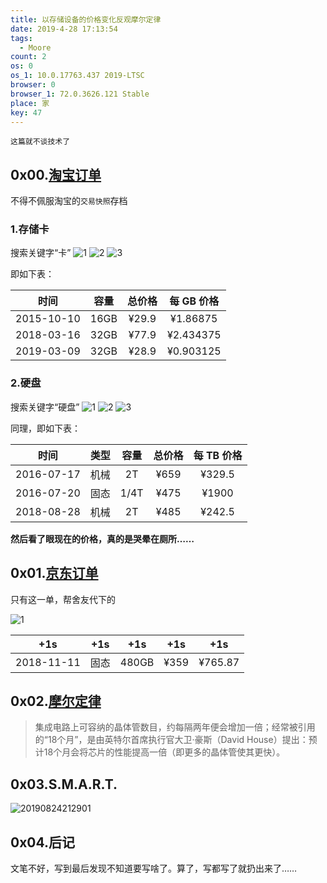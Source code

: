 ```yaml
---
title: 以存储设备的价格变化反观摩尔定律
date: 2019-4-28 17:13:54
tags:
  - Moore
count: 2
os: 0
os_1: 10.0.17763.437 2019-LTSC
browser: 0
browser_1: 72.0.3626.121 Stable
place: 家
key: 47
---
```

    这篇就不谈技术了
<!-- more -->

## 0x00.[淘宝订单](https://buyertrade.taobao.com/trade/itemlist/list_bought_items.htm)
不得不佩服淘宝的`交易快照`存档
### 1.存储卡
搜索关键字“卡”
![1](https://i1.yuangezhizao.cn/Win-10/20190428172156.png!webp)
![2](https://i1.yuangezhizao.cn/Win-10/20190428173029.png!webp)
![3](https://i1.yuangezhizao.cn/Win-10/20190428173340.png!webp)

即如下表：

时间 | 容量 | 总价格 | 每 GB 价格
:---: | :---: | :---: | :---:
2015-10-10 | 16GB | ¥29.9 | ¥1.86875
2018-03-16 | 32GB | ¥77.9 | ¥2.434375
2019-03-09 | 32GB | ¥28.9 | ¥0.903125

### 2.硬盘
搜索关键字“硬盘”
![1](https://i1.yuangezhizao.cn/Win-10/20190428173632.png!webp)
![2](https://i1.yuangezhizao.cn/Win-10/20190428173856.png!webp)
![3](https://i1.yuangezhizao.cn/Win-10/20190428174130.png!webp)

同理，即如下表：

时间 | 类型 | 容量 | 总价格 | 每 TB 价格
:---: | :---: | :---: | :---: | :---:
2016-07-17 | 机械 | 2T | ¥659 | ¥329.5
2016-07-20 | 固态 | 1/4T | ¥475 | ¥1900
2018-08-28 | 机械 | 2T | ¥485 | ¥242.5

**然后看了眼现在的价格，真的是哭晕在厕所……**

## 0x01.[京东订单](https://order.jd.com/center/list.action)
只有这一单，帮舍友代下的

![1](https://i1.yuangezhizao.cn/Win-10/20190428174627.png!webp)

+1s | +1s | +1s | +1s | +1s
:---: | :---: | :---: | :---: | :---:
2018-11-11 | 固态 | 480GB | ¥359 | ¥765.87

## 0x02.[摩尔定律](https://zh.wikipedia.org/wiki/摩尔定律)
> 集成电路上可容纳的晶体管数目，约每隔两年便会增加一倍；经常被引用的“18个月”，是由英特尔首席执行官大卫·豪斯（David House）提出：预计18个月会将芯片的性能提高一倍（即更多的晶体管使其更快）。

## 0x03.S.M.A.R.T.
![20190824212901](https://i1.yuangezhizao.cn/Win-10/20190824212901.jpg!webp)

## 0x04.后记
文笔不好，写到最后发现不知道要写啥了。算了，写都写了就扔出来了……
